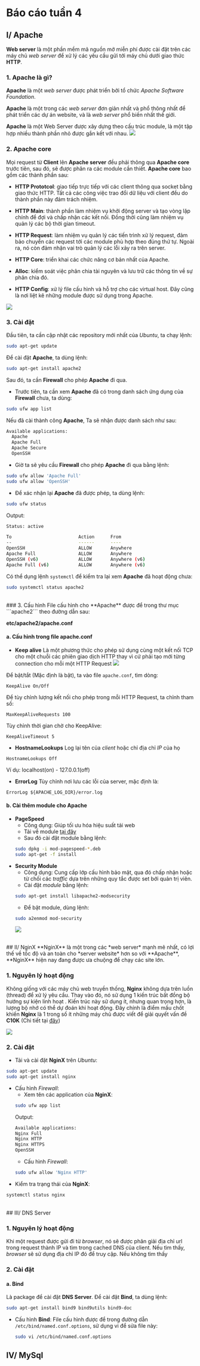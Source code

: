 # Báo cáo tuần 4

## I/ Apache
**Web server** là một phần mềm mã nguồn mở miễn phí được cài đặt trên các máy chủ *web server* để xử lý các yêu cầu gửi tới máy chủ dưới giao thức **HTTP**.
### 1. Apache là gì?
**Apache** là một *web server* được phát triển bởi tổ chức *Apache Software Foundation*.

**Apache** là một trong các *web server* đơn giản nhất và phổ thông nhất để phát triển các dự án website, và là *web server* phổ biến nhất thế giới.

**Apache** là một Web Server được xây dựng theo cấu trúc module, là một tập hợp nhiều thành phần nhỏ được gắn kết với nhau.
![](http://devopshub.net/wp-content/uploads/2013/11/11111111111111.png)

### 2. Apache core
Mọi request từ **Client** lên **Apache server** đều phải thông qua **Apache core** trước tiên, sau đó, sẽ được phân ra các module cần thiết.
**Apache core** bao gồm các thành phần sau:
- **HTTP Prototcol**: giao tiếp trực tiếp với các client thông qua socket bằng giao thức HTTP. Tất cả các công việc trao đổi dữ liệu với client đều do thành phần này đảm trách nhiệm.​

- **HTTP Main**: thành phần làm nhiệm vụ khởi động server và tạo vòng lặp chính để đợi và chấp nhận các kết nối. Đồng thời cũng làm nhiệm vụ quản lý các bộ thời gian timeout.​

- **HTTP Request**: làm nhiệm vụ quản lý các tiến trình xử lý request, đảm bảo chuyển các request tới các module phù hợp theo đúng thứ tự. Ngoài ra, nó còn đảm nhận vai trò quản lý các lỗi xảy ra trên server.​

- **HTTP Core**: triển khai các chức năng cơ bản nhất của Apache.​

- **Alloc**: kiểm soát việc phân chia tài nguyên và lưu trữ các thông tin về sự phân chia đó.​

- **HTTP Config**: xử lý file cấu hình và hỗ trợ cho các virtual host. Đây cũng là nơi liệt kê những module được sử dụng trong Apache.​

![](http://infocom.uniroma1.it/alef/labints/Images/apachearch.gif)

### 3. Cài đặt

Đầu tiên, ta cần cập nhật các repository mới nhất của *Ubuntu*, ta chạy lệnh:
```sh
sudo apt-get update
```
Để cài đặt **Apache**, ta dùng lệnh:
```sh
sudo apt-get install apache2

```
Sau đó, ta cần **Firewall** cho phép **Apache** đi qua.
- Trước tiên, ta cần xem **Apache** đã có trong danh sách ứng dụng của **Firewall** chưa, ta dùng:
```sh
sudo ufw app list
```
Nếu đã cài thành công **Apache**, Ta sẽ nhận được danh sách như sau:
```sh
Available applications:
  Apache
  Apache Full
  Apache Secure
  OpenSSH
```
- Giờ ta sẽ yêu cầu **Firewall** cho phép **Apache** đi qua bằng lệnh:
```sh
sudo ufw allow 'Apache Full'
sudo ufw allow 'OpenSSH'
```
- Để xác nhận lại **Apache** đã được phép, ta dùng lệnh:
```sh
sudo ufw status
```
Output:
```sh
Status: active

To                         Action      From
--                         ------      ----
OpenSSH                    ALLOW       Anywhere                  
Apache Full                ALLOW       Anywhere                  
OpenSSH (v6)               ALLOW       Anywhere (v6)             
Apache Full (v6)           ALLOW       Anywhere (v6)
```
Có thể dụng lệnh ```systemctl``` để kiểm tra lại xem **Apache** đã hoạt động chưa:
```sh
sudo systemctl status apache2
```
<br/>
### 3. Cấu hình
File cấu hình cho **Apache** được để trong thư mục ```apache2``` theo đường dẫn sau:

**etc/apache2/apache.conf**
#### a. Cấu hình trong file apache.conf
- **Keep alive**
Là một phương thức cho phép sử dụng cùng một kết nối TCP cho một chuỗi các phiên giao dịch HTTP thay vì cứ phải tạo mới từng connection cho mỗi một HTTP Request
![](http://i.imgur.com/yjksohR.png)

Để bật/tắt (Mặc định là bật), ta vào file ```apache.conf```, tìm dòng:
```config
KeepAlive On/Off
```
Để tùy chỉnh lượng kết nối cho phép trong mỗi HTTP Request, ta chỉnh tham số:
```config
MaxKeepAliveRequests 100
```
Tùy chỉnh thời gian chờ cho KeepAlive:
```config
KeepAliveTimeout 5
```
- **HostnameLookups**
Log lại tên của *client* hoặc chỉ địa chỉ *IP* của họ
```config
HostnameLookups Off
```
Ví dụ: localhost(on) - 127.0.0.1(off)

- **ErrorLog**
Tùy chỉnh nơi lưu các lỗi của server, mặc định là:
```config
ErrorLog ${APACHE_LOG_DIR}/error.log
```
#### b. Cài thêm module cho Apache
- **PageSpeed**
	- Công dụng: Giúp tối ưu hóa hiệu suất tải web
	- Tải về module [tại đây](https://dl-ssl.google.com/dl/linux/direct/mod-pagespeed-beta_current_amd64.deb)
	- Sau đó cài đặt module bằng lệnh:
	```sh
	sudo dpkg -i mod-pagespeed-*.deb
	sudo apt-get -f install
	```
- **Security Module**
	- Công dụng: Cung cấp lớp cấu hình bảo mật, qua đó chấp nhận hoặc từ chối các *traffic* dựa trên những quy tắc được set bới quản trị viên.
	- Cài đặt *module* bằng lệnh:
	```sh
	sudo apt-get install libapache2-modsecurity
	```
	- Để bật module, dùng lệnh:
	```sh
	sudo a2enmod mod-security
	```
	![](http://www.webdevcorner.net/wp-content/uploads/2012/11/2012-11-10_18-04-20.png)
<br/>
## II/ NginX
**NginX** là một trong các *web server* mạnh mẽ nhất, có lợi thế về tốc độ và an toàn cho *server website* hơn so với **Apache**, **NginX** hiện nay đang được ưa chuộng để chạy các site lớn.

### 1. Nguyên lý hoạt động

Không giống với các máy chủ web truyền thống, **Nginx** không dựa trên luồn (thread) để xử lý yêu cầu. Thay vào đó, nó sử dụng 1 kiến trúc bất đồng bộ hướng sự kiện linh hoạt . Kiến trúc này sử dụng ít, nhưng quan trọng hợn, là lượng bộ nhớ có thể dự đoán khi hoạt động. Đây chính là điểm mấu chốt khiến **Nginx** là 1 trong số ít những máy chủ được viết để giải quyết vấn đề **C10K** (Chi tiết tại [đây](https://en.wikipedia.org/wiki/C10k_problem))

![](https://cms-assets.tutsplus.com/uploads/users/1160/posts/28540/image/149204501883689.png)

### 2. Cài đặt
- Tải và cài đặt **NginX** trên *Ubuntu*:
```sh
sudo apt-get update
sudo apt-get install nginx
```
- Cấu hình *Firewall*:
	- Xem tên các application của **NginX**:
	```sh
	sudo ufw app list
	```
	Output:
	```sh
	Available applications:
	Nginx Full
	Nginx HTTP
	Nginx HTTPS
	OpenSSH
	```
	- Cấu hình *Firewall*:
	```sh
	sudo ufw allow 'Nginx HTTP'
	```
- Kiểm tra trạng thái của **NginX**:
```sh
systemctl status nginx
```
<br/>
## III/ DNS Server

### 1. Nguyên lý hoạt động

Khi một request được gửi đi từ *browser*, nó sẽ được phân giải địa chỉ url trong request thành IP và tìm trong cached DNS của client. Nếu tìm thấy, *browser* sẽ sử dụng địa chỉ IP đó để truy cập. Nếu không tìm thấy

### 2. Cài đặt
#### a. Bind
Là package để cài đặt **DNS Server**.
Để cài đặt **Bind**, ta dùng lệnh:
```sh
sudo apt-get install bind9 bind9utils bind9-doc
```
- Cấu hình **Bind**:
	File cấu hình được để trong đường dẫn ```/etc/bind/named.conf.options```, sử dụng vi để sửa file này:
	```sh
	sudo vi /etc/bind/named.conf.options
	```

<!-- Đến đây không hiểu + không cấu hình được -->
## IV/ MySql
